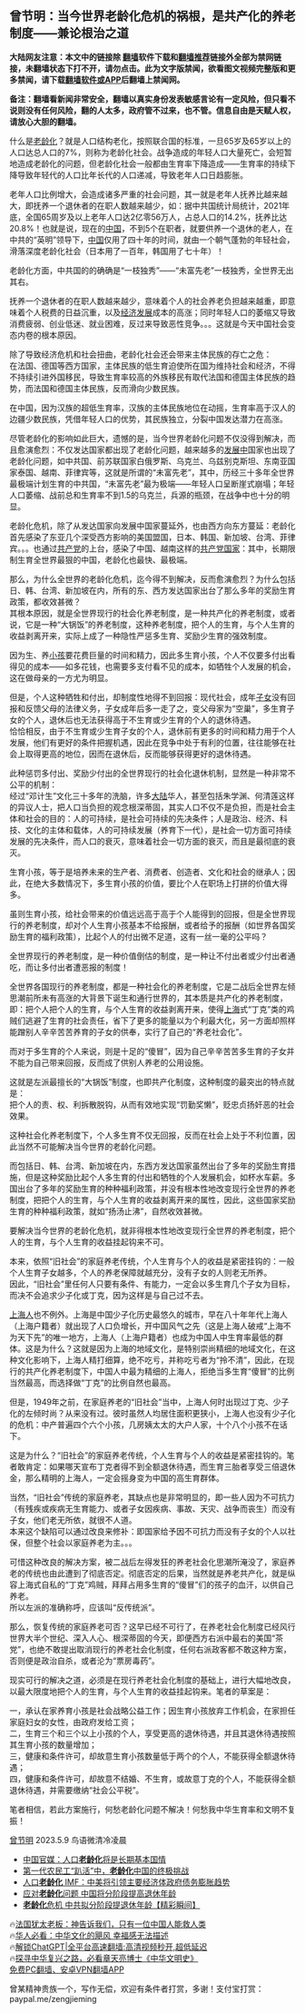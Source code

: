  <!-- 面包屑导航 --> <h2>曾节明：当今世界老龄化危机的祸根，是共产化的养老制度——兼论根治之道</h2> <p class="notice"><b>大陆网友注意：本文中的链接除 <a href="https://github.com/bannedbook/fanqiang" >翻墙</a>软件下载和<a href="https://github.com/killgcd/justmysocks/blob/master/README.md">翻墙推荐</a>链接外全部为禁网链接，未翻墙状态下打不开，请勿点击。此为文字版禁闻，欲看图文视频完整版和更多禁闻，请下载<a href="https://github.com/bannedbook/fanqiang">翻墙软件或APP</a>后翻墙上禁闻网。</p><p>备注：翻墙看新闻非常安全，翻墙以真实身份发表敏感言论有一定风险，但只看不说则没有任何风险，翻的人太多，政府管不过来，也不管。信息自由是天赋人权，请放心大胆的翻墙。</b></p>  <div class="entry"> <p></p> <p>什么是<a href="https://www.bannedbook.org/bnews/tag/%e8%80%81%e9%be%84%e5%8c%96/" class="st_tag internal_tag" rel="tag" title="标签 老龄化 下的日志">老龄化</a>？就是人口结构老化，按照联合国的标准，一旦65岁及65岁以上的人口达总人口的7%，则称为老龄化社会。战争造成的年轻人口大量死亡，会短暂地造成老龄化的问题，但老龄化社会一般都由生育率下降造成——生育率的持续下降导致年轻代的人口比年长代的人口递减，导致老年人口日趋膨胀。</p> <p>老年人口比例增大，会造成诸多严重的社会问题，其一就是老年人抚养比越来越大，即抚养一个退休者的在职人数越来越少，如：据中共国统计局统计，2021年底，全国65周岁及以上老年人口达2亿零56万人，占总人口的14.2%，抚养比达20.8%！也就是说，现在的<span class='wp_keywordlink_affiliate'><a href="https://www.bannedbook.org/" title="中国" target="_blank">中国</a></span>，不到5个在职者，就要供养一个退休的老人，在中共的“英明”领导下，<a href="https://www.bannedbook.org/bnews/tag/%E4%B8%AD%E5%9B%BD/" class="st_tag internal_tag" rel="tag" title="标签 中国 下的日志">中国</a>仅用了四十年的时间，就由一个朝气蓬勃的年轻社会，滑落深度老龄化社会（日本用了一百年，韩国用了七十年）！</p> <p>老龄化方面，中共国的的确确是“一枝独秀”——“未富先老”一枝独秀，全世界无出其右。</p> <p>抚养一个退休者的在职人数越来越少，意味着个人的社会养老负担越来越重，即意味着个人税费的日益沉重，以及<span class='wp_keywordlink'><a href="https://www.bannedbook.org/forum2/topic869.html" title="宪政、法治和经济发展——走向市场经济的制度保障" target="_blank">经济发展</a></span>成本的高涨；同时年轻人口的萎缩又导致消费疲弱、创业低迷、就业困难，反过来导致恶性竞争。。。这就是今天中国社会变态内卷的根本原因。</p> <p>除了导致经济危机和社会扭曲，老龄化社会还会带来主体民族的存亡之危：<br /> 在法国、德国等西方国家，主体民族的低生育迫使所在国为维持社会和经济，不得不持续引进外国移民，导致生育率较高的外族移民有取代法国和德国主体民族的趋势，而法国和德国主体民族，反而滑向少数民族。</p> <p>在中国，因为汉族的超低生育率，汉族的主体民族地位在动摇，生育率高于汉人的边疆少数民族，凭借年轻人口的优势，其民族独立，分裂中国发达潜力在高涨。</p> <p>尽管老龄化的影响如此巨大，遗憾的是，当今世界老龄化问题不仅没得到解决，而且愈演愈烈：不仅发达国家都出现了老龄化问题，越来越多的<span class='wp_keywordlink'><a href="https://www.bannedbook.org/forum11/topic335.html" title="禁片：发展中出现的问题，只能靠发展解决？" target="_blank">发展中</a></span>国家也出现了老龄化问题，如中共国、前苏联国家白俄罗斯、乌克兰、乌兹别克斯坦、东南亚国家泰国、越南、菲律宾等，这就是所谓的“未富先老”，其中，历经三十多年全世界最极端计划生育的中共国，“未富先老”最为极端——年轻人口呈断崖式崩塌；年轻人口萎缩、战前总和生育率不到1.5的乌克兰，兵源的瓶颈，在战争中也十分的明显。</p> <p>老龄化危机，除了从发达国家向发展中国家蔓延外，也由西方向东方蔓延：老龄化首先感染了东亚几个深受西方影响的美国盟国，日本、韩国、新加坡、台湾、菲律宾。。。也通过<a href="https://www.bannedbook.org/bnews/tag/%e5%85%b1%e4%ba%a7%e5%85%9a/" class="st_tag internal_tag" rel="tag" title="标签 共产党 下的日志">共产党</a>的上台，感染了中国、越南这样的<a href="https://www.bannedbook.org/bnews/tag/%e5%85%b1%e4%ba%a7%e5%85%9a%e5%9b%bd%e5%ae%b6/" class="st_tag internal_tag" rel="tag" title="标签 共产党国家 下的日志">共产党国家</a>：其中，长期限制生育全世界最狠的中国，老龄化也最快、最极端。</p> <p>那么，为什么全世界的老龄化危机，迄今得不到解决，反而愈演愈烈？为什么包括日、韩、台湾、新加坡在内，所有的东、西方发达国家出台了那么多年的奖励生育政策，都收效甚微？<br /> 其根本原因，就是全世界现行的社会化养老制度，是一种共产化的养老制度，或者说，它是一种“大锅饭”的养老制度，这种养老制度，把个人的生育，与个人生育的收益剥离开来，实际上成了一种隐性严惩多生育、奖励少生育的强效制度。</p> <p>因为生、养<a href="https://www.bannedbook.org/bnews/tag/%e5%b0%8f%e5%ad%a9/" class="st_tag internal_tag" rel="tag" title="标签 小孩 下的日志">小孩</a>要花费巨量的时间和精力，因此多生育小孩，个人不仅要多付出看得见的成本——如多花钱，也需要多支付看不见的成本，如牺牲个人发展的机会，这在做母亲的一方尤为明显。</p> <p>但是，个人这种牺牲和付出，却制度性地得不到回报：现代社会，成年<a href="https://www.bannedbook.org/bnews/tag/%E5%AD%90%E5%A5%B3/" class="st_tag internal_tag" rel="tag" title="标签 子女 下的日志">子女</a>没有回报和反馈父母的法律义务，子女成年后多一走了之，变父母家为“空巢”，多生育子女的个人，退休后也无法获得高于不生育或少生育的个人的退休待遇。<br /> 恰恰相反，由于不生育或少生育子女的个人，退休前有更多的时间和精力用于个人发展，他们有更好的条件把握机遇，因此在竞争中处于有利的位置，往往能够在社会上取得更高的地位，因而在退休后，反而能够获得更好的退休待遇。</p> <p>此种惩罚多付出、奖励少付出的全世界现行的社会化退休机制，显然是一种非常不公平的机制：<br /> 经过“邓计生”文化三十多年的洗脑，许多<span class='wp_keywordlink_affiliate'><a href="https://www.bannedbook.org/" title="大陆" target="_blank">大陆</a></span>华人，甚至包括朱学渊、何清莲这样的异议人士，把人口当负担的观念根深蒂固，其实人口不仅不是负担，而是社会主体和社会的目的：人的可持续，是社会可持续的先决条件；人是政治、经济、科技、文化的主体和载体，人的可持续发展（养育下一代），是社会一切方面可持续发展的先决条件，而人口的衰灭，意味着社会一切方面的衰灭，而且是最彻底的衰灭。</p> <p>生育小孩，等于是培养未来的生产者、消费者、创造者、文化和社会的继承人；因此，在绝大多数情况下，多生育小孩的价值，要比个人在职场上打拼的价值大得多。</p> <p>虽则生育小孩，给社会带来的价值远远高于高于个人能得到的回报，但是全世界现行的养老制度，却对个人生育小孩基本不给报酬，或者给予的报酬（如世界各国奖励生育的福利政策），比起个人的付出微不足道，这有一丝一毫的公平吗？</p> <p>全世界现行的养老制度，是一种价值倒估的制度，是一种让不付出者或少付出者通吃，而让多付出者遭恶报的制度！</p>  <p>全世界各国现行的养老制度，都是一种社会化的养老制度，它是二战后全世界左倾思潮前所未有高涨的大背景下诞生和通行世界的，其本质是共产化的养老制度，即：把个人把个人的生育，与个人生育的收益剥离开来，使得<a href="https://www.bannedbook.org/bnews/tag/%e4%b8%8a%e6%b5%b7/" class="st_tag internal_tag" rel="tag" title="标签 上海 下的日志">上海</a>式“丁克”类的鸡贼们逃避了生育的社会责任，省下了更多的能量以为个利最大化，另一方面却照样能蹭别人辛辛苦苦养育的子女的供奉，实行了自己的“养老社会化”。</p> <p>而对于多生育的个人来说，则是十足的“傻冒”，因为自己辛辛苦苦多生育的子女并不能为自己带来回报，反而成了供别人养老的公用设施。</p> <p>这就是左派最擅长的“大锅饭”制度，也即共产化制度，这种制度的最突出的特点就是：<br /> 把个人的责、权、利拆散脱钩，从而有效地实现“罚勤奖懒”，贬忠贞扬奸恶的社会效果。</p> <p>这种社会化养老制度下，个人多生育不仅无回报，反而在社会上处于不利位置，因此当然不可能解决当今世界的老龄化问题。</p> <p>而包括日、韩、台湾、新加坡在内，东西方发达国家虽然出台了多年的奖励生育措施，但是这种奖励比起个人多生育的付出和牺牲的个人发展机会，如杯水车薪。多国出台了多年的奖励生育的种种福利政策，并没有根本性地改变现行全世界的养老制度，把把个人的生育，与个人生育的收益剥离开来的属性，因此，这些国家奖励生育的种种福利政策，就如“扬汤止沸”，自然收效甚微。</p> <p>要解决当今世界的老龄化危机，就非得根本性地改变现行全世界的养老制度，把个人的生育，与个人生育的收益挂起钩来不可。</p> <p>本来，依照“旧社会”的家庭养老传统，个人生育与个人的收益是紧密挂钩的：一般个人生育子女越多，个人的养老保障就越充分，没有子女的人则老无所养。<br /> 因此，“旧社会”里任何人只要有条件、有能力，一定会以多生育几个子女为目标，而决不会追求少子化或丁克，因为这样是与自己过不去。</p> <p><a href="https://www.bannedbook.org/bnews/tag/%e4%b8%8a%e6%b5%b7%e4%ba%ba/" class="st_tag internal_tag" rel="tag" title="标签 上海人 下的日志">上海人</a>也不例外。上海是中国少子化历史最悠久的城市，早在八十年年代上海人（上海户籍者）就出现了人口负增长，开中国风气之先（这是上海人破戒“上海不为天下先”的唯一地方，上海人（上海户籍者）也成为中国人中生育率最低的群体。这是为什么？这就是因为上海的地域文化，是特别崇尚精细的地域文化，在这种文化影响下，上海人精打细算，绝不吃亏，并称吃亏者为“拎不清”，因此，在现行的共产化养老制度下，中国人中最为精细的上海人，拒绝当多生育“傻冒”的比例当然最高，而选择做“丁克”的比例自然也最高。</p>  <p>但是，1949年之前，在家庭养老的“旧社会”当中，上海人何时出现过丁克、少子化的左倾时尚？从来没有过。彼时虽然人均居住面积更狭小，上海人也没有少子化的危机：中产普遍四个六个小孩，几房姨太太的大户人家，十个八个小孩不在话下。</p> <p>这是为什么？“旧社会”的家庭养老传统，个人生育与个人的收益是紧密挂钩的。笔者敢肯定：如果哪天宣布丁克者得不到全额退休待遇，而生育三胎者享受三倍退休金，那么精明的上海人，一定会摇身变为中国的高生育群体。</p> <p>当然，“旧社会”传统的家庭养老，其缺点也是非常明显的，即一些人因为不可抗力（有残疾或疾病无生育能力、或者子女因疾病、事故、天灾、战争而丧生）而没有子女，他们老无所依，就很不人道。<br /> 本来这个缺陷可以通过改良来修补：即国家给予因不可抗力而没有子女的个人以社保，但整个社会以家庭养老为主。。。</p> <p>可惜这种改良的解决方案，被二战后左得发狂的养老社会化思潮所淹没了，家庭养老的传统也由此遭到了彻底否定。彻底否定的后果，当然就是养老共产化，就是纵容上海式自私的“丁克”鸡贼，拜拜占用多生育的“傻冒”们的孩子的血汗，以供自己养老。<br /> 所以左派的准确称呼，应该叫“反传统派”。</p> <p>那么，恢复传统的家庭养老可否？这早已经不可行了，在养老社会化制度已经风行世界大半个世纪、深入人心、根深蒂固的今天，即便西方右派中最右的美国“茶党”，也绝不敢提出取消现行的养老社会化制度，任何右派政客都不敢这种方案，否则便是政治自杀，或者沦为“票房毒药”。</p> <p>现实可行的解决之道，必须是在现行养老社会化制度的基础上，进行大幅地改良，以最大限度地把个人的生育，与个人生育的收益挂起钩来。笔者的草案是：</p> <p>一，承认在家养育小孩是社会战略公益工作；因生育小孩放弃工作机会，在家担任家庭妇女的女性，由政府发给工资；<br /> 二，生育三个和三个以上小孩的个人，享受更高的退休待遇，并且其退休待遇按照其生育小孩的数量增加；<br /> 三，健康和条件许可，却故意生育小孩数量低于两个的个人，不能获得全额退休待遇；<br /> 四，健康和条件许可，却故意不结婚、不生育，或故意丁克的个人，不能获得全额退休待遇，并需要缴纳“社会公平税”。</p> <p>笔者相信，若此方案施行，何愁老龄化问题不解决！何愁我中华生育率和文明不复振！</p>  <p><a href="https://www.bannedbook.org/bnews/tag/%e6%9b%be%e8%8a%82%e6%98%8e/" class="st_tag internal_tag" rel="tag" title="标签 曾节明 下的日志">曾节明</a> 2023.5.9 鸟语微清冷凌晨</p> <!--<div id="taboola-mid-1"></div>--><ul class='op-related-articles' title='相关阅读'> <li><a href='https://www.bannedbook.org/bnews/ssgc/20230523/1887750.html' target='_blank'>中国官媒：人口<b>老龄化</b>将是长期基本国情</a></li> <li><a href='https://www.bannedbook.org/bnews/headline/20230417/1872965.html' target='_blank'>第一代农民工“趴活”中，<b>老龄化</b>中国的终极挑战</a></li> <li><a href='https://www.bannedbook.org/bnews/cnnews/20230413/1871766.html' target='_blank'>人口<b>老龄化</b> IMF：中美将引领主要经济体政府债务膨胀趋势</a></li> <li><a href='https://www.bannedbook.org/bnews/headline/20230315/1860266.html' target='_blank'>应对<b>老龄化</b>问题 中国将分阶段提高退休年龄</a></li> <li><a href='https://www.bannedbook.org/bnews/bannedvideo/20230315/1860116.html' target='_blank'><b>老龄化</b>危机 中共拟分阶段提退休年龄【精彩瞬间】</a></li> </ul> <p class="texttj"> 🔥<a href="https://www.bannedbook.org/bnews/ssgc/20230219/1850782.html" target="_blank">法国犹太老板：神告诉我们，只有一位中国人能救人类</a><br/> 🔥<a href="https://www.bannedbook.org/bnews/comments/20220220/1694796.html" target="_blank">华人必看：中华文化的飓风 幸福感无法描述</a><br/> 🔥<a href="https://github.com/bannedbook/fanqiang/wiki/V2ray%E6%9C%BA%E5%9C%BA" target="_blank">解锁ChatGPT|全平台高速翻墙:高清视频秒开,超低延迟</a><br/> 🔥<a href="https://www.bannedbook.org/bnews/comments/20220808/1768773.html" target="_blank">探寻中华复兴之路，必看章天亮博士《中华文明史》</a><br/> <a href="https://github.com/bannedbook/fanqiang/wiki/%E7%A6%81%E9%97%BB%E7%BD%91%E5%AE%89%E5%8D%93%E7%BF%BB%E5%A2%99%E6%96%B0%E9%97%BBAPP" target="_blank">免费PC翻墙、安卓VPN翻墙APP</a><br/> </p><p>曾某精神贵族一个，写作无偿，欢迎有条件者打赏，多谢！支付宝打赏：<br /> paypal.me/zengjieming</p><a name='sharetosocial'></a> <div style="margin-bottom:5px;padding-bottom:5px;clear:both"> <div id="archive-pix-1" class="banner-ads"> <!-- AuctionX Display platform tag START --> <div id="27602x728x90x621x_ADSLOT1" clicktrack="%%CLICK_URL_ESC%%"></div>  <!-- AuctionX Display platform tag END --> </div> <div id="archive-pix-2" class="banner-ads"> <!-- AuctionX Display platform tag START --> <div id="27556x300x250x621x_ADSLOT1" clicktrack="%%CLICK_URL_ESC%%" style="margin:0 auto;text-align:center"></div>  <!-- AuctionX Display platform tag END --> </div> </div>  <div id="archive-pix-1" class="banner-ads"> <!-- AuctionX Display platform tag START --> <div id="27603x728x90x621x_ADSLOT1" clicktrack="%%CLICK_URL_ESC%%"></div>  <!-- AuctionX Display platform tag END --> </div> </div><!--END ENTRY--> 